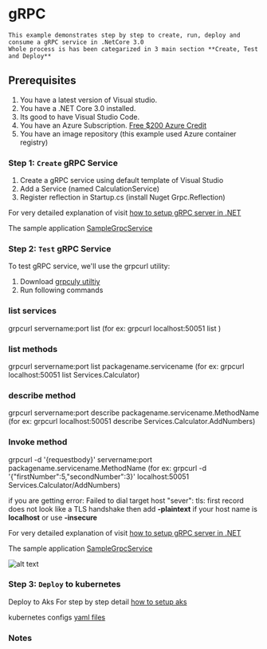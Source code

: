 # gRPC

    This example demonstrates step by step to create, run, deploy and  consume a gRPC service in .NetCore 3.0
    Whole process is has been categarized in 3 main section **Create, Test and Deploy**

## Prerequisites

1. You have a latest version of Visual studio.
2. You have a .NET Core 3.0 installed.
3. Its good to have Visual Studio Code.
4. You have an Azure Subscription. [Free $200 Azure Credit](https://azure.microsoft.com/free)
5. You have an image repository (this example used Azure container registry)


### Step 1: `Create` gRPC Service 

1. Create a gRPC service using default template of Visual Studio
2. Add a Service (named CalculationService)
3. Register reflection in Startup.cs (install Nuget Grpc.Reflection) 

For very detailed explanation of visit
[how to setup gRPC server in .NET](https://github.com/rupeshtech/k8s-grpc-dotntecore/blob/master/SampleGrpcService/README.md)

The sample application
[SampleGrpcService](https://github.com/rupeshtech/k8s-grpc-dotntecore/tree/master/SampleGrpcService)

### Step 2: `Test` gRPC Service

To test gRPC service, we'll use the grpcurl utility:
1. Download [grpculy utiltiy](https://github.com/fullstorydev/grpcurl/releases)
2. Run following commands

### list services
grpcurl servername:port list  (for ex: grpcurl localhost:50051 list )

### list methods
grpcurl servername:port list packagename.servicename (for ex: grpcurl localhost:50051 list Services.Calculator)

### describe method
grpcurl servername:port describe packagename.servicename.MethodName (for ex: grpcurl localhost:50051 describe  Services.Calculator.AddNumbers)

### Invoke method
grpcurl -d '{requestbody}' servername:port packagename.servicename.MethodName (for ex: grpcurl -d '{"firstNumber":5,"secondNumber":3}' localhost:50051   Services.Calculator/AddNumbers)

if you are getting error: Failed to dial target host "sever": tls: first record does not look like a TLS handshake
then add **-plaintext** if your host name is **localhost** or use **-insecure**

For very detailed explanation of visit
[how to setup gRPC server in .NET](https://github.com/rupeshtech/k8s-grpc-dotntecore/blob/master/SampleGrpcService/README.md)

The sample application
[SampleGrpcService](https://github.com/rupeshtech/k8s-grpc-dotntecore/tree/master/SampleGrpcServ)

![alt text](https://github.com/rupeshtech/k8s-grpc-dotntecore/blob/master/screenshots/vs_16.png)

### Step 3: `Deploy` to kubernetes

Deploy to Aks
For step by step detail 
[how to setup aks](https://github.com/rupeshtech/k8s-grpc-dotntecore/blob/master/k8s-manifests/README.md)

kubernetes configs
[yaml files](https://github.com/rupeshtech/k8s-grpc-dotntecore/blob/master/k8s-manifests)


### Notes

